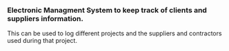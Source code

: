 ### Electronic Managment System to keep track of clients and suppliers information.
This can be used to log different projects and the suppliers and contractors used during that project.

